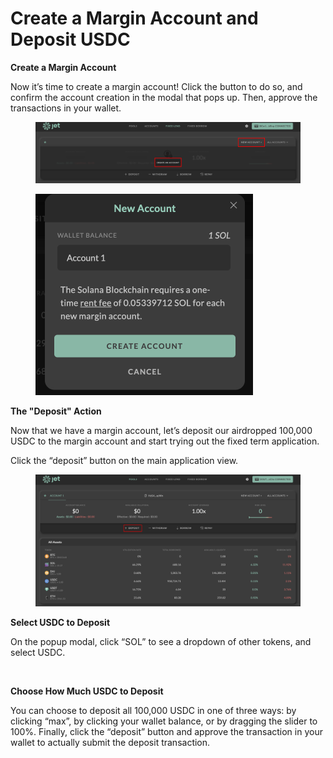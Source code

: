 # Create a Margin Account and Deposit USDC

**Create a Margin Account**

Now it’s time to create a margin account! Click the button to do so, and confirm the account creation in the modal that pops up. Then, approve the transactions in your wallet.

<figure><img src="../../../.gitbook/assets/Crear account redline.png" alt=""><figcaption></figcaption></figure>

<figure><img src="../../../.gitbook/assets/Create new account 1..png" alt=""><figcaption></figcaption></figure>

**The "Deposit" Action**

Now that we have a margin account, let’s deposit our airdropped 100,000 USDC to the margin account and start trying out the fixed term application.&#x20;

Click the “deposit” button on the main application view.

<figure><img src="../../../.gitbook/assets/Deposits.png" alt=""><figcaption></figcaption></figure>

**Select USDC to Deposit**

On the popup modal, click “SOL” to see a dropdown of other tokens, and select USDC.&#x20;

<figure><img src="https://lh5.googleusercontent.com/nuVyliTantcwzydU1uM2pf2DJIOMP-Gqcdvo5zTnk1v0kwNQfWeXPInvW2_S4vtxUL0ZPH0EywG7IqjUduvEn_eF6rWko_jdP3lOyfjXhUt3GLuonn-Y9vQUrNT0IaV3aWnyLzp_Eq5ZuK808036rg" alt=""><figcaption></figcaption></figure>

**Choose How Much USDC to Deposit**

You can choose to deposit all 100,000 USDC in one of three ways: by clicking “max”, by clicking your wallet balance, or by dragging the slider to 100%. Finally, click the “deposit” button and approve the transaction in your wallet to actually submit the deposit transaction.

<figure><img src="https://lh4.googleusercontent.com/l1_NKN3kuGHVsftU6oIRH8iIqSfjanpV_iApO3lnC4ilVrEBf4rGXSqTpwIwvZ-lJpiogMLt1rR-84gDgfQ3jBM4-cqtMtHpO-cR5z5GVMygu79aDIWvW4hxP6N1bvvA-tqXSpe71zzx5KI89_1Abw" alt=""><figcaption></figcaption></figure>
